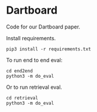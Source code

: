 # Dartboard
Code for our Dartboard paper.

Install requirements.
```
pip3 install -r requirements.txt
```

To run end to end eval:
```
cd end2end
python3 -m do_eval
```

Or to run retrieval eval.
```
cd retrieval
python3 -m do_eval
```

